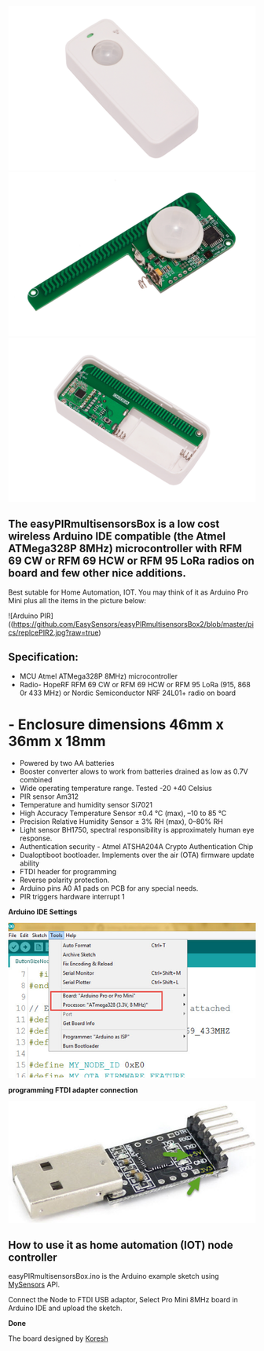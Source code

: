 ![Arduino PIR](https://github.com/EasySensors/easyPIRmultisensorsBox2/blob/master/pics/Easy_PIR_MAIN.jpg?raw=true)
![Arduino PIR](https://github.com/EasySensors/easyPIRmultisensorsBox2/blob/master/pics/Easy_PIR_PCB_TOP.jpg?raw=true)
![Arduino PIR](https://github.com/EasySensors/easyPIRmultisensorsBox2/blob/master/pics/Easy_PIR_BOTTOM.jpg?raw=true)


**The easyPIRmultisensorsBox is a low cost wireless Arduino IDE compatible (the Atmel ATMega328P 8MHz) microcontroller with  RFM 69 CW or RFM 69 HCW or RFM 95 LoRa  radios on board and few other nice additions.** 
------------------------------------------------------------------------

Best sutable for Home Automation, IOT.  You may think of it as Arduino Pro Mini plus all the items in the picture below:

![Arduino PIR]((https://github.com/EasySensors/easyPIRmultisensorsBox2/blob/master/pics/replcePIR2.jpg?raw=true)

## Specification: ##

 - MCU Atmel ATMega328P 8MHz) microcontroller
 - Radio- HopeRF RFM 69 CW or RFM 69 HCW or RFM 95 LoRa  (915, 868 0r 433 MHz) or Nordic Semiconductor NRF 24L01+ radio on board
# - Enclosure dimensions 46mm x 36mm x 18mm 
 - Powered by two AA batteries
 - Booster converter alows to work from batteries drained as low as 0.7V combined
 - Wide operating temperature range. Tested -20 +40 Celsius
 - PIR sensor Am312 
 - Temperature and humidity sensor Si7021 
 - High Accuracy Temperature Sensor ±0.4 °C (max), –10 to 85 °C
 - Precision Relative Humidity Sensor ± 3% RH (max), 0–80% RH
 - Light sensor BH1750,  spectral responsibility is approximately human eye response.
 - Authentication security - Atmel ATSHA204A Crypto Authentication Chip
 - Dualoptiboot bootloader. Implements over the air (OTA) firmware update ability
 - FTDI  header for programming
 - Reverse polarity protection.
 - Arduino pins A0 A1 pads on PCB for any special needs.
 - PIR triggers hardware interrupt 1



**Arduino IDE Settings**

![Arduino IDE Settings](https://github.com/EasySensors/ButtonSizeNode/blob/master/pics/IDEsettings.jpg?raw=true)


**programming FTDI adapter connection**

![enter image description here](https://github.com/EasySensors/ButtonSizeNode/blob/master/pics/FTDIvcc5-3.jpg?raw=true)


How to use it as home automation (IOT) node controller
------------------------------------------------------

easyPIRmultisensorsBox.ino is the Arduino example sketch using [MySensors](https://www.mysensors.org/) API. 


Connect the Node to FTDI USB adaptor, Select Pro Mini 8MHz board in Arduino IDE and upload the sketch.

**Done**


The board designed by  [Koresh](https://www.openhardware.io/user/143/projects/Koresh)

